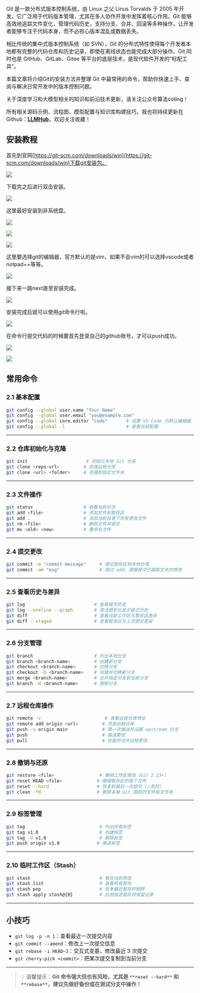 Git 是一款分布式版本控制系统，由 Linux 之父 Linus Torvalds 于 2005 年开发。它广泛用于代码版本管理，尤其在多人协作开发中发挥着核心作用。Git 能够高效地追踪文件变化，管理代码历史，支持分支、合并、回滚等多种操作，让开发者能够专注于代码本身，而不必担心版本混乱或数据丢失。

相比传统的集中式版本控制系统（如 SVN），Git 的分布式特性使得每个开发者本地都有完整的代码仓库和历史记录，即使在离线状态也能完成大部分操作。Git 同时也是 GitHub、GitLab、Gitee 等平台的底层技术，是现代软件开发的“标配工具”。

本篇文章将介绍Git的安装方法并整理 Git 中最常用的命令，帮助你快速上手、查阅与解决日常开发中的版本控制问题。

<font style="color:rgb(25, 27, 31);">关于深度学习和大模型相关的知识和前沿技术更新，请关注公众号</font><font style="color:rgb(25, 27, 31);background-color:rgb(246, 246, 246);">算法coting</font><font style="color:rgb(25, 27, 31);">！</font>

<font style="color:rgb(25, 27, 31);">所有相关源码示例、流程图、模型配置与知识库构建技巧，我也将持续更新在Github：</font>[**<font style="color:rgb(25, 27, 31);">LLMHub</font>**](https://github.com/zhangting-hit/LLMHub)<font style="color:rgb(25, 27, 31);">，欢迎关注收藏！</font>

## 安装教程
首先到官网[https://git-scm.com/downloads/win](https://git-scm.com/downloads/win)下载git安装包。

![](https://cdn.nlark.com/yuque/0/2025/png/28454971/1754112854147-bd346125-f7aa-4327-ae82-00737ebf665c.png)

下载完之后进行双击安装。

![](https://cdn.nlark.com/yuque/0/2025/png/28454971/1754112970428-42f6d0b3-495b-417f-a706-1b0a2d3712b7.png)

这里最好安装到非系统盘。

![](https://cdn.nlark.com/yuque/0/2025/png/28454971/1754112978765-025dbe97-9584-45be-a6f6-67088cf2b8f9.png)

![](https://cdn.nlark.com/yuque/0/2025/png/28454971/1754112989263-f3953ef5-6ebd-4ba7-8183-4fdc3b40c80d.png)

![](https://cdn.nlark.com/yuque/0/2025/png/28454971/1754113073533-f845fd2d-4f37-493a-b8e7-ec838e50dbc5.png)

这里要选择git的编辑器，官方默认的是vim，如果不会vim的可以选择vscode或者notpad++等等。

![](https://cdn.nlark.com/yuque/0/2025/png/28454971/1754113155469-f677a364-f8a4-4ebf-a4e9-3619ec177aa5.png)

接下来一路next直至安装完成。

![](https://cdn.nlark.com/yuque/0/2025/png/28454971/1754113513083-221cb601-32f2-4d89-96d0-9b156780665a.png)



安装完成后就可以使用git命令行啦。

![](https://cdn.nlark.com/yuque/0/2025/png/28454971/1754113718761-84dfd320-416c-4072-bd95-44ba161b6f02.png)

在命令行提交代码的时候要首先登录自己的github账号，才可以push成功。

![](https://cdn.nlark.com/yuque/0/2025/png/28454971/1754120534422-02facaed-7062-40da-affc-2b11da0e4841.png)

![](https://cdn.nlark.com/yuque/0/2025/png/28454971/1754120563214-fc0fda38-2cbd-4fc4-97fd-b01969ef1c8b.png)

## 常用命令
### 2.1 基本配置
```bash
git config --global user.name "Your Name"
git config --global user.email "you@example.com"
git config --global core.editor "code"       # 设置 VS Code 为默认编辑器
git config --global -l                       # 查看当前配置
```

---

### 2.2 仓库初始化与克隆
```bash
git init                      # 初始化本地 Git 仓库
git clone <repo-url>         # 克隆远程仓库
git clone <url> <folder>     # 克隆到指定文件夹
```

---

### 2.3 文件操作
```bash
git status                   # 查看当前状态
git add <file>               # 添加文件到暂存区
git add .                    # 添加当前目录下所有更改文件
git rm <file>                # 删除文件并提交
git mv <old> <new>           # 重命名文件
```

---

### 2.4 提交更改
```bash
git commit -m "commit message"     # 提交暂存区到本地仓库
git commit -am "msg"               # 跳过 add，直接提交已跟踪文件的修改
```

---

### 2.5 查看历史与差异
```bash
git log                          # 查看提交历史
git log --oneline --graph        # 简洁图形化显示提交历史
git diff                         # 查看当前工作区与暂存区差异
git diff --staged                # 查看暂存区与上次提交差异
```

---

### 2.6 分支管理
```bash
git branch                       # 列出本地分支
git branch <branch-name>         # 创建新分支
git checkout <branch-name>       # 切换分支
git checkout -b <branch-name>    # 创建并切换新分支
git merge <branch-name>          # 合并指定分支到当前分支
git branch -d <branch-name>      # 删除分支
```

---

### 2.7 远程仓库操作
```bash
git remote -v                        # 查看远程仓库地址
git remote add origin <url>         # 添加远程仓库
git push -u origin main             # 第一次推送并设置 upstream 分支
git push                            # 推送更改
git pull                            # 拉取并合并远程更改
```

---

### 2.8 撤销与还原
```bash
git restore <file>                 # 撤销工作区修改（Git 2.23+）
git reset HEAD <file>             # 撤销暂存区的某个文件
git reset --hard                  # 恢复到最后一次提交（⚠️危险）
git clean -fd                     # 删除未被 Git 跟踪的文件和文件夹
```

---

### 2.9 标签管理
```bash
git tag                            # 列出所有标签
git tag v1.0                       # 创建标签
git tag -d v1.0                    # 删除标签
git push origin v1.0              # 推送标签
```

---

### 2.10 临时工作区（Stash）
```bash
git stash                          # 暂存当前修改
git stash list                     # 查看所有暂存
git stash pop                      # 恢复最近暂存并删除
git stash apply stash@{0}          # 应用指定暂存但保留记录
```

---

## 小技巧
+ `git log -p -n 1`：查看最近一次提交内容
+ `git commit --amend`：修改上一次提交信息
+ `git rebase -i HEAD~3`：交互式变基，修改最近 3 次提交
+ `git cherry-pick <commit>`：把某次提交复制到当前分支

---

> 💡 温馨提示：**Git 命令强大但也有风险，尤其是 **`**reset --hard**`** 和 **`**rebase**`**，建议先做好备份或在测试分支中操作！**
>





